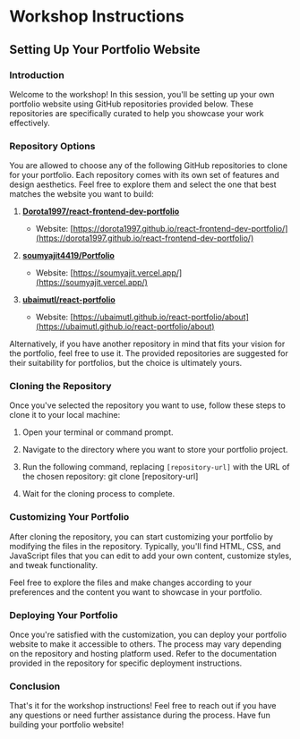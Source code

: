 # Workshop Instructions

## Setting Up Your Portfolio Website

### Introduction

Welcome to the workshop! In this session, you'll be setting up your own portfolio website using GitHub repositories provided below. These repositories are specifically curated to help you showcase your work effectively.

### Repository Options

You are allowed to choose any of the following GitHub repositories to clone for your portfolio. Each repository comes with its own set of features and design aesthetics. Feel free to explore them and select the one that best matches the website you want to build:

1. **[Dorota1997/react-frontend-dev-portfolio](https://github.com/Dorota1997/react-frontend-dev-portfolio.git)**
   - Website: [https://dorota1997.github.io/react-frontend-dev-portfolio/](https://dorota1997.github.io/react-frontend-dev-portfolio/)

2. **[soumyajit4419/Portfolio](https://github.com/soumyajit4419/Portfolio)**
   - Website: [https://soumyajit.vercel.app/](https://soumyajit.vercel.app/)

3. **[ubaimutl/react-portfolio](https://github.com/ubaimutl/react-portfolio.git)**
   - Website: [https://ubaimutl.github.io/react-portfolio/about](https://ubaimutl.github.io/react-portfolio/about)

Alternatively, if you have another repository in mind that fits your vision for the portfolio, feel free to use it. The provided repositories are suggested for their suitability for portfolios, but the choice is ultimately yours.

### Cloning the Repository

Once you've selected the repository you want to use, follow these steps to clone it to your local machine:

1. Open your terminal or command prompt.
2. Navigate to the directory where you want to store your portfolio project.
3. Run the following command, replacing `[repository-url]` with the URL of the chosen repository: git clone [repository-url]

4. Wait for the cloning process to complete.

### Customizing Your Portfolio

After cloning the repository, you can start customizing your portfolio by modifying the files in the repository. Typically, you'll find HTML, CSS, and JavaScript files that you can edit to add your own content, customize styles, and tweak functionality.

Feel free to explore the files and make changes according to your preferences and the content you want to showcase in your portfolio.

### Deploying Your Portfolio

Once you're satisfied with the customization, you can deploy your portfolio website to make it accessible to others. The process may vary depending on the repository and hosting platform used. Refer to the documentation provided in the repository for specific deployment instructions.

### Conclusion

That's it for the workshop instructions! Feel free to reach out if you have any questions or need further assistance during the process. Have fun building your portfolio website!





